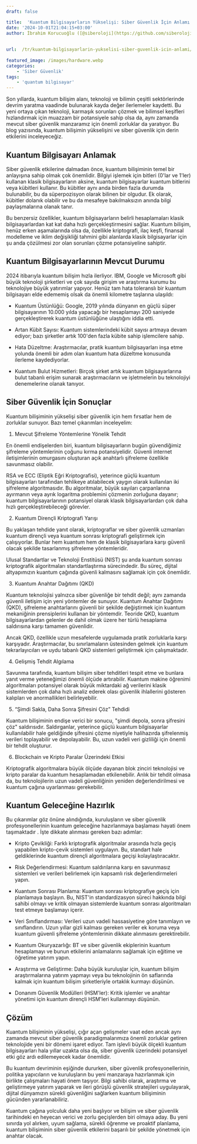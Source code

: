 ```yaml
---
draft: false

title:  'Kuantum Bilgisayarların Yükselişi: Siber Güvenlik İçin Anlamı'
date: '2024-10-01T21:04:15+03:00'
author: İbrahim Korucuoğlu ([@siberoloji](https://github.com/siberoloji))
 
 
url:  /tr/kuantum-bilgisayarlarin-yukselisi-siber-guvenlik-icin-anlami/
 
featured_image: /images/hardware.webp
categories:
    - 'Siber Güvenlik'
tags:
    - 'quantum bilgisayar'
---
```



Son yıllarda, kuantum bilişim alanı, teknoloji ve bilimin çeşitli sektörlerinde devrim yaratma vaadinde bulunarak kayda değer ilerlemeler kaydetti. Bu yeni ortaya çıkan teknoloji, karmaşık sorunları çözmek ve bilimsel keşifleri hızlandırmak için muazzam bir potansiyele sahip olsa da, aynı zamanda mevcut  siber güvenlik manzaramız için önemli zorluklar da yaratıyor. Bu blog yazısında, kuantum bilişimin yükselişini ve siber güvenlik için derin etkilerini inceleyeceğiz.



## Kuantum Bilgisayarı Anlamak



Siber güvenlik etkilerine dalmadan önce, kuantum bilişiminin temel bir anlayışına sahip olmak çok önemlidir. Bilgiyi işlemek için bitleri (0'lar ve 1'ler) kullanan klasik bilgisayarların aksine, kuantum bilgisayarlar kuantum bitlerini veya kübitleri kullanır. Bu kübitler aynı anda birden fazla durumda bulunabilir, bu da süperpozisyon olarak bilinen bir olgudur. Ek olarak, kübitler dolanık olabilir ve bu da mesafeye bakılmaksızın anında bilgi paylaşmalarına olanak tanır.



Bu benzersiz özellikler, kuantum bilgisayarların belirli hesaplamaları klasik bilgisayarlardan kat kat daha hızlı gerçekleştirmesini sağlar. Kuantum bilişim, henüz erken aşamalarında olsa da, özellikle kriptografi, ilaç keşfi, finansal modelleme ve iklim değişikliği tahmini gibi alanlarda klasik bilgisayarlar için şu anda çözülmesi zor olan sorunları çözme potansiyeline sahiptir.



## Kuantum Bilgisayarlarının Mevcut Durumu



2024 itibarıyla kuantum bilişim hızla ilerliyor. IBM, Google ve Microsoft gibi büyük teknoloji şirketleri ve çok sayıda girişim ve araştırma kurumu bu teknolojiye büyük yatırımlar yapıyor. Henüz tam hata toleranslı bir kuantum bilgisayarı elde edememiş olsak da önemli kilometre taşlarına ulaşıldı:


* Kuantum Üstünlüğü: Google, 2019 yılında dünyanın en güçlü süper bilgisayarının 10.000 yılda yapacağı bir hesaplamayı 200 saniyede gerçekleştirerek kuantum üstünlüğüne ulaştığını iddia etti.

* Artan Kübit Sayısı: Kuantum sistemlerindeki kübit sayısı artmaya devam ediyor; bazı şirketler artık 100'den fazla kübite sahip işlemcilere sahip.

* Hata Düzeltme: Araştırmacılar, pratik kuantum bilgisayarları inşa etme yolunda önemli bir adım olan kuantum hata düzeltme konusunda ilerleme kaydediyorlar.

* Kuantum Bulut Hizmetleri: Birçok şirket artık kuantum bilgisayarlarına bulut tabanlı erişim sunarak araştırmacıların ve işletmelerin bu teknolojiyi denemelerine olanak tanıyor.




## Siber Güvenlik İçin Sonuçlar



Kuantum bilişiminin yükselişi siber güvenlik için hem fırsatlar hem de zorluklar sunuyor. Bazı temel çıkarımları inceleyelim:



1. Mevcut Şifreleme Yöntemlerine Yönelik Tehdit



En önemli endişelerden biri, kuantum bilgisayarların bugün güvendiğimiz şifreleme yöntemlerinin çoğunu kırma potansiyelidir. Güvenli internet iletişimlerinin omurgasını oluşturan açık anahtarlı şifreleme özellikle savunmasız olabilir.



RSA ve ECC (Eliptik Eğri Kriptografisi), yeterince güçlü kuantum bilgisayarları tarafından tehlikeye atılabilecek yaygın olarak kullanılan iki şifreleme algoritmasıdır. Bu algoritmalar, büyük sayıları çarpanlarına ayırmanın veya ayrık logaritma problemini çözmenin zorluğuna dayanır; kuantum bilgisayarlarının potansiyel olarak klasik bilgisayarlardan çok daha hızlı gerçekleştirebileceği görevler.



2. Kuantum Dirençli Kriptografi Yarışı



Bu yaklaşan tehdide yanıt olarak, kriptograflar ve siber güvenlik uzmanları kuantum dirençli veya kuantum sonrası kriptografi geliştirmek için çalışıyorlar. Bunlar hem kuantum hem de klasik bilgisayarlara karşı güvenli olacak şekilde tasarlanmış şifreleme yöntemleridir.



Ulusal Standartlar ve Teknoloji Enstitüsü (NIST) şu anda kuantum sonrası kriptografik algoritmaları standartlaştırma sürecindedir. Bu süreç, dijital altyapımızın kuantum çağında güvenli kalmasını sağlamak için çok önemlidir.



3. Kuantum Anahtar Dağıtımı (QKD)



Kuantum teknolojisi yalnızca siber güvenliğe bir tehdit değil; aynı zamanda güvenli iletişim için yeni yöntemler de sunuyor. Kuantum Anahtar Dağıtımı (QKD), şifreleme anahtarlarını güvenli bir şekilde değiştirmek için kuantum mekaniğinin prensiplerini kullanan bir yöntemdir. Teoride QKD, kuantum bilgisayarlardan gelenler de dahil olmak üzere her türlü hesaplama saldırısına karşı tamamen güvenlidir.



Ancak QKD, özellikle uzun mesafelerde uygulamada pratik zorluklarla karşı karşıyadır. Araştırmacılar, bu sınırlamaların üstesinden gelmek için kuantum tekrarlayıcıları ve uydu tabanlı QKD sistemleri geliştirmek için çalışmaktadır.



4. Gelişmiş Tehdit Algılama



Savunma tarafında, kuantum bilişim siber tehditleri tespit etme ve bunlara yanıt verme yeteneğimizi önemli ölçüde artırabilir. Kuantum makine öğrenimi algoritmaları potansiyel olarak büyük miktardaki ağ verilerini klasik sistemlerden çok daha hızlı analiz ederek olası güvenlik ihlallerini gösteren kalıpları ve anormallikleri belirleyebilir.



5. “Şimdi Sakla, Daha Sonra Şifresini Çöz” Tehdidi



Kuantum bilişiminin endişe verici bir sonucu, "şimdi depola, sonra şifresini çöz" saldırısıdır. Saldırganlar, yeterince güçlü kuantum bilgisayarlar kullanılabilir hale geldiğinde şifresini çözme niyetiyle halihazırda şifrelenmiş verileri toplayabilir ve depolayabilir. Bu, uzun vadeli veri gizliliği için önemli bir tehdit oluşturur.



6. Blockchain ve Kripto Paralar Üzerindeki Etkisi



Kriptografik algoritmalara büyük ölçüde dayanan blok zinciri teknolojisi ve kripto paralar da kuantum hesaplamadan etkilenebilir. Anlık bir tehdit olmasa da, bu teknolojilerin uzun vadeli güvenliğinin yeniden değerlendirilmesi ve kuantum çağına uyarlanması gerekebilir.



## Kuantum Geleceğine Hazırlık



 Bu çıkarımlar göz önüne alındığında, kuruluşların ve siber güvenlik profesyonellerinin kuantum geleceğine hazırlanmaya başlaması hayati önem taşımaktadır . İşte dikkate alınması gereken bazı adımlar:


* Kripto Çevikliği: Farklı kriptografik algoritmalar arasında hızla geçiş yapabilen kripto-çevik sistemleri uygulayın. Bu, standart hale geldiklerinde kuantum dirençli algoritmalara geçişi kolaylaştıracaktır.

* Risk Değerlendirmesi: Kuantum saldırılarına karşı en savunmasız sistemleri ve verileri belirlemek için kapsamlı risk değerlendirmeleri yapın.

* Kuantum Sonrası Planlama: Kuantum sonrası kriptografiye geçiş için planlamaya başlayın. Bu, NIST'in standardizasyon süreci hakkında bilgi sahibi olmayı ve kritik olmayan sistemlerde kuantum sonrası algoritmaları test etmeye başlamayı içerir.

* Veri Sınıflandırması: Verileri uzun vadeli hassasiyetine göre tanımlayın ve sınıflandırın. Uzun yıllar gizli kalması gereken veriler ek koruma veya kuantum güvenli şifreleme yöntemlerinin dikkate alınmasını gerektirebilir.

* Kuantum Okuryazarlığı: BT ve siber güvenlik ekiplerinin kuantum hesaplamayı ve bunun etkilerini anlamalarını sağlamak için eğitime ve öğretime yatırım yapın.

* Araştırma ve Geliştirme: Daha büyük kuruluşlar için, kuantum bilişim araştırmalarına yatırım yapmayı veya bu teknolojinin ön saflarında kalmak için kuantum bilişim şirketleriyle ortaklık kurmayı düşünün.

* Donanım Güvenlik Modülleri (HSM'ler): Kritik işlemler ve anahtar yönetimi için kuantum dirençli HSM'leri kullanmayı düşünün.




## Çözüm



Kuantum bilişiminin yükselişi, çığır açan gelişmeler vaat eden ancak aynı zamanda mevcut siber güvenlik paradigmalarımıza önemli zorluklar getiren teknolojide yeni bir dönemi işaret ediyor. Tam işlevli büyük ölçekli kuantum bilgisayarları hala yıllar uzakta olsa da, siber güvenlik üzerindeki potansiyel etki göz ardı edilemeyecek kadar önemlidir.



Bu kuantum devriminin eşiğinde dururken, siber güvenlik profesyonellerinin, politika yapıcıların ve kuruluşların bu yeni manzaraya hazırlanmak için birlikte çalışmaları hayati önem taşıyor. Bilgi sahibi olarak, araştırma ve geliştirmeye yatırım yaparak ve ileri görüşlü güvenlik stratejileri uygulayarak, dijital dünyamızın sürekli güvenliğini sağlarken kuantum bilişiminin gücünden yararlanabiliriz.



Kuantum çağına yolculuk daha yeni başlıyor ve bilişim ve siber güvenlik tarihindeki en heyecan verici ve zorlu geçişlerden biri olmaya aday. Bu yeni sınırda yol alırken, uyum sağlama, sürekli öğrenme ve proaktif planlama, kuantum bilişiminin siber güvenlik etkilerini başarılı bir şekilde yönetmek için anahtar olacak.
